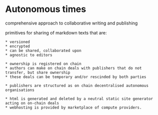 # Autonomous times

comprehensive approach to collaborative writing and publishing

primitives for sharing of markdown texts that are:

    * versioned
    * encrypted
    * can be shared, collaborated upon
    * agnostic to editors

    * ownership is registered on chain 
    * authors can make on chain deals with publishers that do not transfer, but share ownership 
    * these deals can be temporary and/or rescinded by both parties

    * publishers are structured as on chain decentralised autonomous organisations

    * html is generated and deleted by a neutral static site generator acting on on-chain deals
    * webhosting is provided by marketplace of compute providers. 
